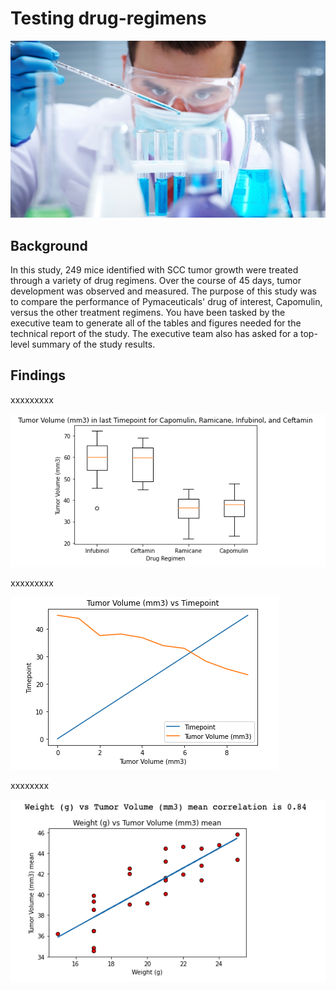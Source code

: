 # Testing drug-regimens  

![Laboratory](Images/Laboratory.jpg)


## Background

In this study, 249 mice identified with SCC tumor growth were treated through a variety of drug regimens. Over the course of 45 days, tumor development was observed and measured. The purpose of this study was to compare the performance of Pymaceuticals' drug of interest, Capomulin, versus the other treatment regimens. You have been tasked by the executive team to generate all of the tables and figures needed for the technical report of the study. The executive team also has asked for a top-level summary of the study results.

## Findings

xxxxxxxxx

![gf1](Images/gf1.png)

xxxxxxxxx


![gf1](Images/gf2.png)

xxxxxxxx


![gf1](Images/gf3.png)

